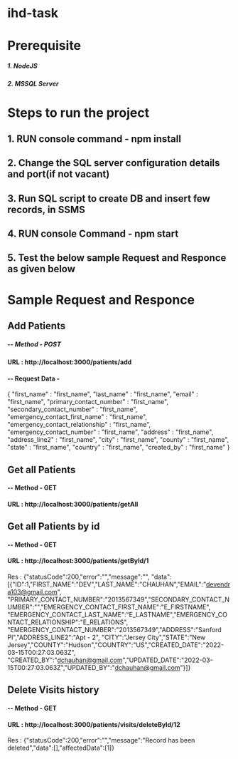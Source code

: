 # ihd-task
# Prerequisite
##### 1. NodeJS
##### 2. MSSQL Server

#  Steps to run the project 
## 1. RUN console command - npm install
## 2. Change the SQL server configuration details and port(if not vacant)
## 3. Run SQL script to create DB and insert few records, in SSMS
## 4. RUN console Command - npm start
## 5. Test the below sample Request and Responce as given below 


# Sample Request and Responce

## Add Patients
##### -- Method - POST
#### URL : http://localhost:3000/patients/add
#### -- Request Data -
{
    "first_name" : "first_name",
    "last_name" : "first_name",
    "email" : "first_name",
    "primary_contact_number" : "first_name",
    "secondary_contact_number" : "first_name",
    "emergency_contact_first_name" : "first_name",
    "emergency_contact_relationship" : "first_name",
    "emergency_contact_number" : "first_name",
    "address" : "first_name",
    "address_line2" : "first_name",
    "city" : "first_name",
    "county" : "first_name",
    "state" : "first_name",
    "country" : "first_name",
    "created_by" : "first_name"
}

## Get all Patients
#### -- Method - GET
#### URL : http://localhost:3000/patients/getAll

## Get all Patients by id
#### -- Method - GET
#### URL : http://localhost:3000/patients/getById/1
Res : {"statusCode":200,"error":"","message":"",
"data":[{"ID":1,"FIRST_NAME":"DEV","LAST_NAME":"CHAUHAN","EMAIL":"devendra103@gmail.com",
"PRIMARY_CONTACT_NUMBER":"2013567349","SECONDARY_CONTACT_NUMBER":"","EMERGENCY_CONTACT_FIRST_NAME":"E_FIRSTNAME",
"EMERGENCY_CONTACT_LAST_NAME":"E_LASTNAME","EMERGENCY_CONTACT_RELATIONSHIP":"E_RELATIONS",
"EMERGENCY_CONTACT_NUMBER":"2013567349","ADDRESS":"Sanford Pl","ADDRESS_LINE2":"Apt - 2",
"CITY":"Jersey City","STATE":"New Jersey","COUNTY":"Hudson","COUNTRY":"US","CREATED_DATE":"2022-03-15T00:27:03.063Z",
"CREATED_BY":"dchauhan@gmail.com","UPDATED_DATE":"2022-03-15T00:27:03.063Z","UPDATED_BY":"dchauhan@gmail.com"}]}

## Delete Visits history 
#### -- Method - GET
#### URL : http://localhost:3000/patients/visits/deleteById/12
Res : {"statusCode":200,"error":"","message":"Record has been deleted","data":[],"affectedData":[1]}
